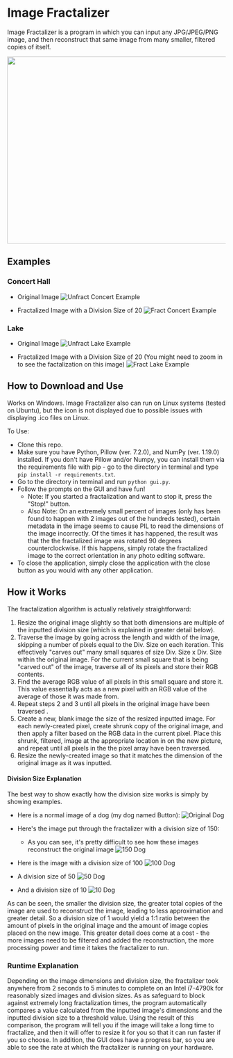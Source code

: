 # Image Fractalizer
Image Fractalizer is a program in which you can input any JPG/JPEG/PNG image, and then reconstruct that same image from
many smaller, filtered copies of itself.

<p align="center">
  <img width="600" height="430" src="https://github.com/robbiehammond/Image-Fractalizer/blob/master/SampleImages/GUI.PNG">
</p>

## Examples

### Concert Hall
- Original Image
![Unfract Concert Example](https://github.com/robbiehammond/Image-Fractalizer/blob/master/SampleImages/Ex1UnFract.jpeg)

- Fractalized Image with a Division Size of 20
![Fract Concert Example](https://github.com/robbiehammond/Image-Fractalizer/blob/master/SampleImages/Ex1Fract20.jpeg)

### Lake
- Original Image
![Unfract Lake Example](https://github.com/robbiehammond/Image-Fractalizer/blob/master/SampleImages/Ex2FUnFract.png)

- Fractalized Image with a Division Size of 20 (You might need to zoom in to see the factalization on this image)
![Fract Lake Example](https://github.com/robbiehammond/Image-Fractalizer/blob/master/SampleImages/Ex2Fract20.png)

## How to Download and Use
Works on Windows. Image Fractalizer also can run on Linux systems (tested on Ubuntu), but the icon is not displayed
due to possible issues with displaying .ico files on Linux.

To Use:
- Clone this repo.
- Make sure you have Python, Pillow (ver. 7.2.0), and NumPy (ver. 1.19.0) installed. If you don't have Pillow and/or Numpy,
you can install them via the requirements file with pip - go to the directory in terminal and type `pip install -r requirements.txt`.
- Go to the directory in terminal and run `python gui.py`.
- Follow the prompts on the GUI and have fun!
  -  Note: If you started a fractalization and want to stop it, press the "Stop!" button.
  -  Also Note: On an extremely small percent of images (only has been found to happen with 2 images out of the hundreds
   tested), certain metadata in the image seems to cause PIL to read the dimensions of the image incorrectly. Of the 
   times it has happened, the result was that the the fractalized image was rotated 90 degrees counterclockwise. If this
   happens, simply rotate the fractalized image to the correct orientation in any photo editing software.
- To close the application, simply close the application with the close button as you would with any other application.


## How it Works
The fractalization algorithm is actually relatively straightforward:
1. Resize the original image slightly so that both dimensions are multiple of the inputted division size (which is explained in greater detail below).
2. Traverse the image by going across the length and width of the image, skipping a number of pixels equal to the Div. Size on each iteration.
This effectively "carves out" many small squares of size Div. Size x Div. Size within the original image. For the current small square that is being
"carved out" of the image, traverse all of its pixels and store their RGB contents.
3. Find the average RGB value of all pixels in this small square and store it. This value essentially acts as a new pixel with an RGB value 
of the average of those it was made from.
4. Repeat steps 2 and 3 until all pixels in the original image have been traversed .
5. Create a new, blank image the size of the resized inputted image. For each newly-created pixel, create shrunk copy of the original image,
and then apply a filter based on the RGB data in the current pixel. Place this shrunk, filtered, image at the appropriate location in on the new picture,
and repeat until all pixels in the the pixel array have been traversed.
6. Resize the newly-created image so that it matches the dimension of the original image as it was inputted.

#### Division Size Explanation
The best way to show exactly how the division size works is simply by showing examples.

- Here is a normal image of a dog (my dog named Button):
![Original Dog](https://github.com/robbiehammond/Image-Fractalizer/blob/master/SampleImages/Dog.jpeg)

- Here's the image put through the fractalizer with a division size of 150:
  - As you can see, it's pretty difficult to see how these images reconstruct the original image 
![150 Dog](https://github.com/robbiehammond/Image-Fractalizer/blob/master/SampleImages/DogFract150.jpeg)

- Here is the image with a division size of 100
![100 Dog](https://github.com/robbiehammond/Image-Fractalizer/blob/master/SampleImages/DogFract100.jpeg)

- A division size of 50
![50 Dog](https://github.com/robbiehammond/Image-Fractalizer/blob/master/SampleImages/DogFract50.jpeg)

- And a division size of 10
![10 Dog](https://github.com/robbiehammond/Image-Fractalizer/blob/master/SampleImages/DogFract10.jpeg)

As can be seen, the smaller the division size, the greater total copies of the image are used to reconstruct the image, leading to less approximation and
greater detail. So a division size of 1 would yield a 1:1 ratio between the amount of pixels in the original image and the amount of image copies placed
on the new image. This greater detail does come at a cost - the more images need to be filtered and added the reconstruction, the more processing power
and time it takes the fractalizer to run. 

### Runtime Explanation
Depending on the image dimensions and division size, the fractalizer took anywhere from 2 seconds to 5 minutes to complete on an Intel i7-4790k for reasonably
sized images and division sizes. As as safeguard to block against extremely long fractalization times, the program automatically compares a value calculated
from the inputted image's dimensions and the inputted division size to a threshold value. Using the result of this comparison, the program will tell you if 
the image will take a long time to fractalize, and then it will offer to resize it for you so that it can run faster if you so choose. In addition, the GUI 
does have a progress bar, so you are able to see the rate at which the fractalizer is running on your hardware.
